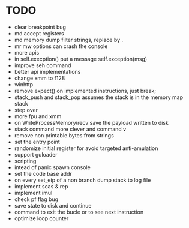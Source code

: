 # TODO

- clear breakpoint bug
- md accept registers
- md memory dump filter strings, replace by .
- mr mw options can crash the console
- more apis
- in self.execption() put a message self.exception(msg)
- improve seh command
- better api implementations
- change xmm to f128
- winhttp
- remove expect() on implemented instructions, just break;
- stack_push and stack_pop assumes the stack is in the memory map stack
- step over
- more fpu and xmm
- on WriteProcessMemory/recv save the payload written to disk
- stack command more clever and command v
- remove non printable bytes from strings
- set the entry point
- randomize initial register for avoid targeted anti-amulation
- support guloader
- scripting
- intead of panic spawn console
- set the code base addr
- on every set_eip of a non branch dump stack to log file
- implement scas & rep
- implement imul
- check pf flag bug
- save state to disk and continue
- command to exit the bucle or to see  next instruction
- optimize loop counter